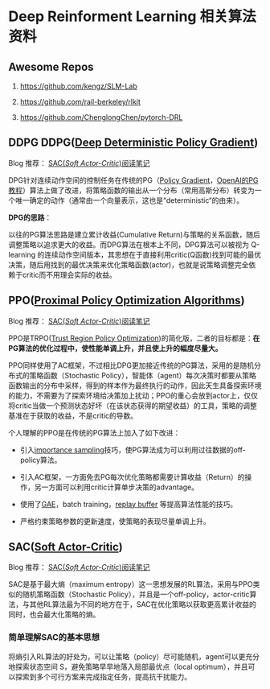 # Deep Reinforment Learning 相关算法资料

## Awesome Repos

1. https://github.com/kengz/SLM-Lab

2. https://github.com/rail-berkeley/rlkit

3. https://github.com/ChenglongChen/pytorch-DRL

## DDPG DDPG([Deep Deterministic Policy Gradient](https://arxiv.org/abs/1509.02971))

Blog 推荐： [SAC(*Soft Actor-Critic*)阅读笔记](https://zhuanlan.zhihu.com/p/85003758)

DPG针对连续动作空间的控制任务在传统的PG（[Policy Gradient](https://papers.nips.cc/paper/1713-policy-gradient-methods-for-reinforcement-learning-with-function-approximation.pdf)，[OpenAI的PG教程](https://spinningup.openai.com/en/latest/spinningup/rl_intro3.html)）算法上做了改进，将策略函数的输出从一个分布（常用高斯分布）转变为一个唯一确定的动作（通常由一个向量表示，这也是“deterministic“的由来）。

**DPG的思路**：

以往的PG算法思路是建立累计收益(Cumulative Return)与策略的关系函数，随后调整策略以追求更大的收益。而DPG算法在根本上不同，DPG算法可以被视为 Q-learning 的连续动作空间版本，其思想在于直接利用critic(Q函数)找到可能的最优决策，随后用找到的最优决策来优化策略函数(actor)，也就是说策略调整完全依赖于critic而不用理会实际的收益。

## PPO([Proximal Policy Optimization Algorithms](https://arxiv.org/abs/1707.06347))

Blog 推荐： [SAC(*Soft Actor-Critic*)阅读笔记](https://zhuanlan.zhihu.com/p/85003758)

PPO是TRPO([Trust Region Policy Optimization](https://arxiv.org/abs/1502.05477))的简化版，二者的目标都是：**在PG算法的优化过程中，使性能单调上升，并且使上升的幅度尽量大。**

PPO同样使用了AC框架，不过相比DPG更加接近传统的PG算法，采用的是随机分布式的策略函数（Stochastic Policy），智能体（agent）每次决策时都要从策略函数输出的分布中采样，得到的样本作为最终执行的动作，因此天生具备探索环境的能力，不需要为了探索环境给决策加上扰动；PPO的重心会放到actor上，仅仅将critic当做一个预测状态好坏（在该状态获得的期望收益）的工具，策略的调整基准在于获取的收益，不是critic的导数。

个人理解的PPO是在传统的PG算法上加入了如下改进：

- 引入[importance sampling](https://medium.com/%40jonathan_hui/rl-importance-sampling-ebfb28b4a8c6)技巧，使PG算法成为可以利用过往数据的off-policy算法。

- 引入AC框架，一方面免去PG每次优化策略都需要计算收益（Return）的操作，另一方面可以利用critic计算单步决策的advantage。

- 使用了[GAE](https://arxiv.org/abs/1506.02438)，batch training，[replay buffer](<>) 等提高算法性能的技巧。

- 严格约束策略参数的更新速度，使策略的表现尽量单调上升。

## SAC([Soft Actor-Critic](https://arxiv.org/abs/1801.01290))

Blog 推荐： [SAC(*Soft Actor-Critic*)阅读笔记](https://zhuanlan.zhihu.com/p/85003758)

SAC是基于最大熵（maximum entropy）这一思想发展的RL算法，采用与PPO类似的随机策略函数（Stochastic Policy），并且是一个off-policy，actor-critic算法，与其他RL算法最为不同的地方在于，SAC在优化策略以获取更高累计收益的同时，也会最大化策略的熵。

### 简单理解SAC的基本思想

将熵引入RL算法的好处为，可以让策略（policy）尽可能随机，agent可以更充分地探索状态空间 S，避免策略早早地落入局部最优点（local optimum），并且可以探索到多个可行方案来完成指定任务，提高抗干扰能力。
